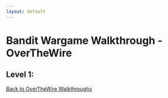 ```yaml
---
layout: default
---
```

# Bandit Wargame Walkthrough - OverTheWire
## Level 1:


[Back to OverTheWire Walkthroughs](./otw.md)
